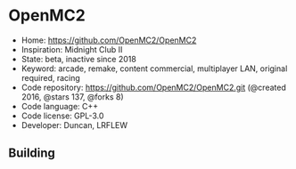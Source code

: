 # OpenMC2

- Home: https://github.com/OpenMC2/OpenMC2
- Inspiration: Midnight Club II
- State: beta, inactive since 2018
- Keyword: arcade, remake, content commercial, multiplayer LAN, original required, racing
- Code repository: https://github.com/OpenMC2/OpenMC2.git (@created 2016, @stars 137, @forks 8)
- Code language: C++
- Code license: GPL-3.0
- Developer: Duncan, LRFLEW

## Building
